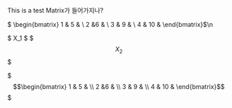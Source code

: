 This is a test
Matrix가 들어가지나?


$
\begin{bmatrix}
1 & 5 & \\ 
2 &6  & \\ 
3 & 9 & \\ 
4 & 10 & 
\end{bmatrix}$\n

$ X_1 $
$$$ X_2 $$$

$$$\begin{bmatrix}
1 & 5 & \\ 
2 &6  & \\ 
3 & 9 & \\ 
4 & 10 & 
\end{bmatrix}$$$

